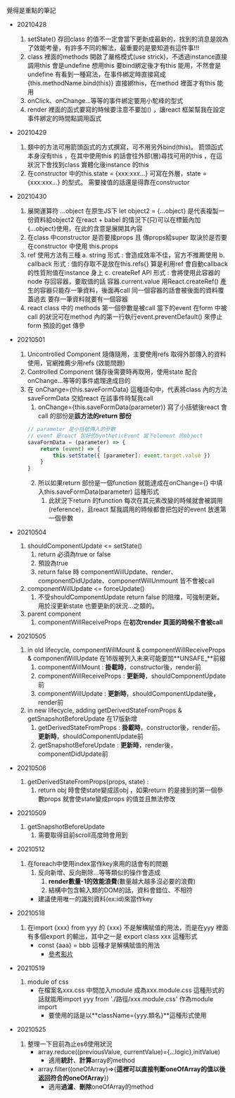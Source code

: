 覺得是重點的筆記

- 20210428
    1. setState() 存回class 的值不一定會當下更新成最新的，找到的消息是說為了效能考量，有許多不同的解法，最重要的是要知道有這件事!!!
    2. class 裡面的methods 開啟了嚴格模式(use strick)，不透過instance直接調用this 會是undefine
        想用this 要bind綁定後才有this 能用，不然會是undefine
            有看到一種寫法，在事件綁定時直接寫成 {this.methodName.bind(this)} 直接綁this，在method 裡面才有this 能用
    3. onClick、onChange...等等的事件綁定要用小駝峰的型式
    4. render 裡面的函式要寫的時候要注意不要加() ，讓react 框架幫我在設定事件綁定的時間點調用函式

- 20210429
    1. 類中的方法可用箭頭函式的方式撰寫，可不用另外bind(this)。
        箭頭函式本身沒有this ，在其中使用this 的話會往外部(層)尋找可用的this ，在這狀況下會找到class 實體化後instance 的this
    2. 在constructor 中的this.state = {xxx:xxx...} 可寫在外層，state = {xxx:xxx...} 的型式。
        需要接值的話還是得靠在constructor

- 20210430
    1. 展開運算符 ...object
        在原生JS下 let object2 = {...object} 是代表複製一份資料給object2
        在react + babel 的情況下(只)可以在標籤內加{...object}使用，在此的含意是展開其內容
    2. 在class 中constructor 是否要接props 且 傳props給super 取決於是否要在constructor 中使用 this.props
    3. ref 使用方法有三種
        a. string 形式 : 會造成效率不佳，官方不推薦使用
        b. callback 形式 : 值的存取不是放在this.refs{} 算是利用ref 會自動callback的性質附值在instance 身上
        c. createRef API 形式 : 會將使用此容器的node 存回容器，要取值的話 容器.current.value
            用React.createRef() 產生的容器只能存一筆資料，後面再call 同一個容器的話會被後面的資料覆蓋過去
            要存一筆資料就要有一個容器
    4. react class 中的 methods 第一個參數是被call 當下的event
        在form 中被call 的狀況可在method 內的第一行執行event.preventDefault() 來停止form 預設的get 傳參

- 20210501
    1. Uncontrolled Component 隨傳隨用，主要使用refs 取得外部傳入的資料使用，官網推薦少用refs (效能問題)
    2. Controlled Component 儲存後需要時再取用，使用state 配合onChange...等等的事件處理達成目的
    3. 在 onChange={this.saveFormData} 這種語句中，代表將class 內的方法saveFormData 交給react 在該事件時幫我call
        1. onChange={this.saveFormData(parameter)} 寫了小括號後react 會call 的部份是**該方法的return 部份**
        ```js
        // parameter 是小括號傳入的參數
        // event 是react 包好的SyntheticEvent 當下element 的object
        savaFormData = (parameter) => {
            return (event) => {
                this.setState({ [parameter]: event.target.value })
            }
        }
        ```
        2. 所以如果return 部份是一個function 就能達成在onChange={} 中填入this.saveFormData(parameter) 這種形式
            1. 此狀況下return 的function 每次在其元素改變的時候就會被調用(reference)，且react 幫我調用的時候都會把包好的event 放進第一個參數
    
- 20210504
    1. shouldComponentUpdate <= setState()
        1. return 必須為true or false
        2. 預設為true
        3. return false 時 componentWillUpdate、render、componentDidUpdate、componentWillUnmount 皆不會被call
    2. componentWillUpdate <= forceUpdate()
        1. 不受shouldComponentUpdate return false 的阻擋，可強制更新。用於沒更新state 也要更新的狀況...之類的。
    3. parent component
        1. componentWillReceiveProps 在**初次render 頁面的時候不會被call**

- 20210505
    1. in old lifecycle, componentWillMount & componentWillReceiveProps & componentWillUpdate 在16版被列入未來可能要加**UNSAFE_**前綴
        1. componentWillMount : **掛載時**，constructor後，render前
        2. componentWillReceiveProps : **更新時**，shouldComponentUpdate前
        3. componentWillUpdate : **更新時**，shouldComponentUpdate後，render前
    2. in new lifecycle, adding getDerivedStateFromProps & getSnapshotBeforeUpdate 在17版新增
        1. getDerivedStateFromProps : **掛載時**，constructor後，render前。**更新時**，shouldComponentUpdate前
        2. getSnapshotBeforeUpdate : **更新時**，render後，componentDidUpdate前

- 20210506
    1. getDerivedStateFromProps(props, state) : 
        1. return obj 時會使state變成該obj ，如果return 的是接到的第一個參數props 就會使state變成props 的值並且無法修改

- 20210509
    1.  getSnapshotBeforeUpdate
        1. 需要取得目前scroll高度時會用到

- 20210512
    1. 在foreach中使用index當作key來用的話會有的問題
        1. 反向新增、反向刪除...等等類似的操作會造成
            1. **render數量-1的效能浪費**(數量越大越多沒必要的浪費)
            2. 結構中包含輸入類的DOM的話，資料會錯位、不相符
        * 建議使用唯一的識別資料(ex:id)來當作key

- 20210518
    1. 在import {xxx} from yyy 的 {xxx} 不是解構賦值的用法，而是在yyy 裡面有多個export 的輸出，其中之一是 export class xxx 這種形式
        - const {aaa} = bbb 這種才是解構賦值的用法
            - [參考影片](https://youtu.be/DxNQObgXCTY?list=PLmOn9nNkQxJFJXLvkNsGsoCUxJLqyLGxu&t=906)

- 20210519
    1. module of css
        * 在檔案名xxx.css 中間加入module 成為xxx.module.css 這種形式的話就能用import yyy from './路徑/xxx.module.css' 作為module import
            - 要使用的話是以**className={yyy.類名}**這種形式使用

- 20210525
    1. 整理一下目前為止es6使用狀況
        * array.reduce((previousValue, currentValue)={...logic},initValue)
            - 適用**統計**、**計算**array的method
        * array.filter((oneOfArray)=>{**這裡可以直接判斷oneOfArray的值以後返回符合的oneOfArray**})
            - 適用**過濾**、**刪除**oneOfArray的method
